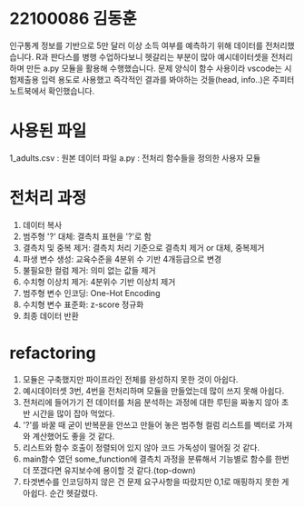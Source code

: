 # 22100086 김동훈
인구통계 정보를 기반으로 5만 달러 이상 소득 여부를 예측하기 위해 데이터를 전처리했습니다. 
R과 판다스를 병행 수업하다보니 헷갈리는 부분이 많아 예시데이터셋을 전처리하며 만든 a.py 모듈을 활용해 수행했습니다.
문제 양식이 함수 사용이라 vscode는 시험제출용 입력 용도로 사용했고 
즉각적인 결과를 봐야하는 것들(head, info..)은 주피터노트북에서 확인했습니다.

# 사용된 파일
1_adults.csv : 원본 데이터 파일
a.py : 전처리 함수들을 정의한 사용자 모듈

# 전처리 과정 
1. 데이터 복사
2. 범주형 '?' 대체: 결측치 표현을 '?'로 함
3. 결측치 및 중복 제거: 결측치 처리 기준으로 결측치 제거 or 대체, 중복제거
4. 파생 변수 생성: 교육수준을 4분위 수 기반 4개등급으로 변경
5. 불필요한 컬럼 제거: 의미 없는 값들 제거
6. 수치형 이상치 제거: 4분위수 기반 이상치 제거
7. 범주형 변수 인코딩: One-Hot Encoding
8. 수치형 변수 표준화: z-score 정규화
9. 최종 데이터 반환

# refactoring
1. 모듈은 구축했지만 파이프라인 전체를 완성하지 못한 것이 아쉽다.
2. 예시데이터셋 3번, 4번을 전처리하며 모듈을 만들었는데 많이 쓰지 못해 아쉽다.
3. 전처리에 들어가기 전 데이터를 처음 분석하는 과정에 대한 루틴을 짜놓지 않아 초반 시간을 많이 잡아 먹었다.
4. '?'를 바꿀 때 굳이 반복문을 안쓰고 만들어 놓은 범주형 컬럼 리스트를 벡터로 가져와 계산했어도 좋을 것 같다.
5. 리스트와 함수 호출이 정렬되어 있지 않아 코드 가독성이 떨어질 것 같다.
6. main함수 였던 some_function에 결측치 과정을 분류해서 기능별로 함수를 한번 더 쪼갰다면 유지보수에 용이할 것 같다.(top-down)
7. 타겟변수를 인코딩하지 않은 건 문제 요구사항을 따랐지만 0,1로 매핑하지 못한 게 아쉽다. 순간 헷갈렸다.
